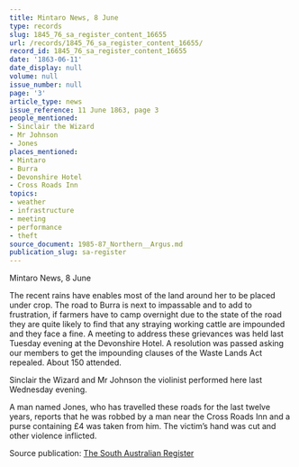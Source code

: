 ```yaml
---
title: Mintaro News, 8 June
type: records
slug: 1845_76_sa_register_content_16655
url: /records/1845_76_sa_register_content_16655/
record_id: 1845_76_sa_register_content_16655
date: '1863-06-11'
date_display: null
volume: null
issue_number: null
page: '3'
article_type: news
issue_reference: 11 June 1863, page 3
people_mentioned:
- Sinclair the Wizard
- Mr Johnson
- Jones
places_mentioned:
- Mintaro
- Burra
- Devonshire Hotel
- Cross Roads Inn
topics:
- weather
- infrastructure
- meeting
- performance
- theft
source_document: 1985-87_Northern__Argus.md
publication_slug: sa-register
---
```


Mintaro News, 8 June

The recent rains have enables most of the land around her to be placed under crop.  The road to Burra is next to impassable and to add to frustration, if farmers have to camp overnight due to the state of the road they are quite likely to find that any straying working cattle are impounded and they face a fine.  A meeting to address these grievances was held last Tuesday evening at the Devonshire Hotel.  A resolution was passed asking our members to get the impounding clauses of the Waste Lands Act repealed.  About 150 attended.

Sinclair the Wizard and Mr Johnson the violinist performed here last Wednesday evening.

A man named Jones, who has travelled these roads for the last twelve years, reports that he was robbed by a man near the Cross Roads Inn and a purse containing £4 was taken from him.  The victim’s hand was cut and other violence inflicted.

Source publication: [The South Australian Register](/publications/sa-register/)
